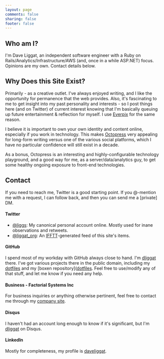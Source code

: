 ```yaml
---
layout: page
comments: false
sharing: false
footer: false
---
```


## Who am I?
I'm Dave Liggat, an independent software engineer with a Ruby on Rails/Analytics/Infrastructure/AWS (and, once in a while ASP.NET) focus. Opinions are my own. Contact details below.

## Why Does this Site Exist?
Primarily - as a creative outlet. I've always enjoyed writing, and I like the opportunity for permanence that the web provides. Also, it's fascinating to me to get insight into my past personality and interests - so I post things here (and on Twitter) of current interest knowing that I'm basically queuing up future entertainment & reflection for myself. I use [Everpix](http://everpix.com) for the same reason.

I believe it is important to own your own identity and content online, especially if you work in technology. This makes [Octopress](http://octopress.org) very appealing for long-form writing versus one of the various social platforms, which I have no particular confidence will still exist in a decade.

As a bonus, Octopress is an interesting and highly-configurable technology playground, and a good way for me, as a server/data/analytics guy, to get some healthy ongoing exposure to front-end technologies.

## Contact

If you need to reach me, Twitter is a good starting point. If you @-mention me with a request, I can follow back, and then you can send me a [private] DM.

#### Twitter
* [@liggs](https://twitter.com/liggs): My canonical personal account online. Mostly used for inane observations and retweets.
* [@liggat_org](https://twitter.com/liggat_org): An [IFFTT](http://ifftt.com)-generated feed of this site's items.

#### GitHub
I spend most of my workday with GitHub always close to hand. I'm [dliggat](https://github.com/dliggat) there. I've got various projects there in the public domain, including my [dotfiles](https://github.com/dliggat/dotfiles) and my [boxen repository]([dotfiles](https://github.com/dliggat/boxen). Feel free to use/modify any of that stuff, and let me know if you need any help.

#### Business - Factorial Systems Inc
For business inquiries or anything otherwise pertinent, feel free to contact me through my [company site](http://factorialsystems.ca/contact/).

#### Disqus
I haven't had an account long enough to know if it's significant, but I'm [dliggat](http://disqus.com/dliggat/) on Disqus.

#### LinkedIn
Mostly for completeness, my profile is [daveliggat](http://ca.linkedin.com/in/daveliggat).

<link rel="stylesheet" type="text/css" href="/stylesheets/about_page.css">
